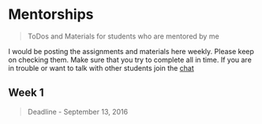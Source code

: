 # Mentorships

> ToDos and Materials for students who are mentored by me

I would be posting the assignments and materials here weekly. Please keep on checking them. Make sure that you try to complete all in time. If you are in trouble or want to talk with other students join the [chat](https://gitter.im/hackerkid/mentorships)

## Week 1
> Deadline - September 13, 2016

